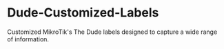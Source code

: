 # Dude-Customized-Labels
Customized MikroTik's The Dude labels designed to capture a wide range of information.
